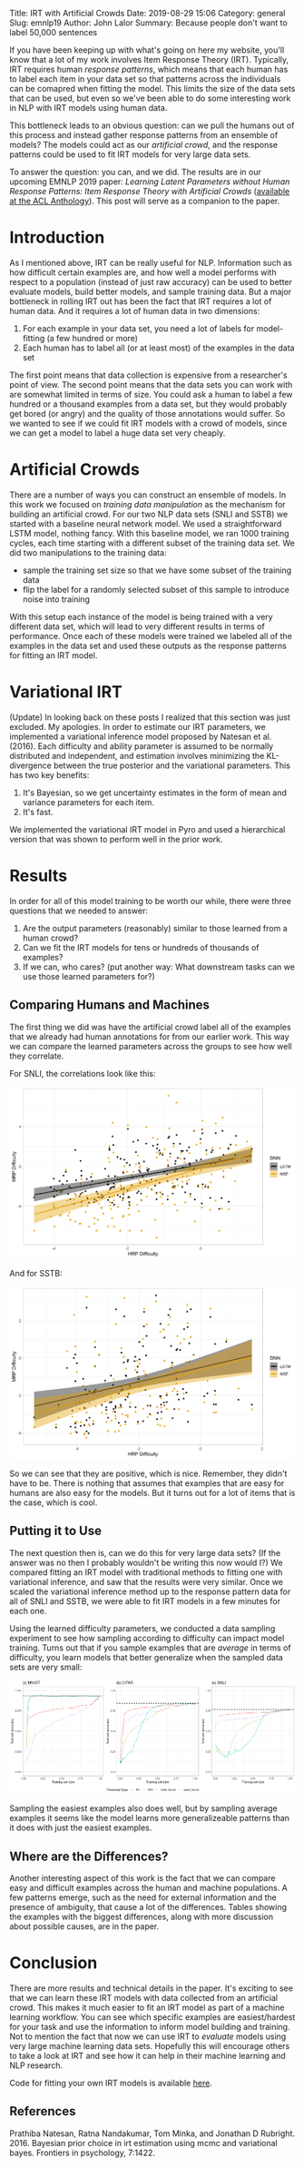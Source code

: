 Title: IRT with Artificial Crowds
Date: 2019-08-29 15:06
Category: general
Slug: emnlp19
Author: John Lalor
Summary: Because people don't want to label 50,000 sentences

If you have been keeping up with what's going on here my website, you'll know that a lot of my work involves Item Response Theory (IRT).
Typically, IRT requires human *response patterns*, which means that each human has to label each item in your data set so that patterns across the individuals can be comapred when fitting the model.
This limits the size of the data sets that can be used, but even so we've been able to do some interesting work in NLP with IRT models using human data.

This bottleneck leads to an obvious question: can we pull the humans out of this process and instead gather response patterns from an ensemble of models?
The models could act as our *artificial crowd*, and the response patterns could be used to fit IRT models for very large data sets.

To answer the question: you can, and we did.
The results are in our upcoming EMNLP 2019 paper: *Learning Latent Parameters without Human Response Patterns: Item Response Theory with Artificial Crowds* ([available at the ACL Anthology](https://www.aclweb.org/anthology/D19-1434/)).
This post will serve as a companion to the paper.

# Introduction
As I mentioned above, IRT can be really useful for NLP.
Information such as how difficult certain examples are, and how well a model performs with respect to a population (instead of just raw accuracy) can be used to better evaluate models, build better models, and sample training data.
But a major bottleneck in rolling IRT out has been the fact that IRT requires a lot of human data.
And it requires a lot of human data in two dimensions:

1. For each example in your data set, you need a lot of labels for model-fitting (a few hundred or more)
2. Each human has to label all (or at least most) of the examples in the data set

The first point means that data collection is expensive from a researcher's point of view.
The second point means that the data sets you can work with are somewhat limited in terms of size.
You could ask a human to label a few hundred or a thousand examples from a data set, but they would probably get bored (or angry) and the quality of those annotations would suffer.
So we wanted to see if we could fit IRT models with a crowd of models, since we can get a model to label a huge data set very cheaply.

# Artificial Crowds
There are a number of ways you can construct an ensemble of models.
In this work we focused on *training data manipulation* as the mechanism for building an artificial crowd.
For our two NLP data sets (SNLI and SSTB) we started with a baseline neural network model.
We used a straightforward LSTM model, nothing fancy.
With this baseline model, we ran 1000 training cycles, each time starting with a different subset of the training data set.
We did two manipulations to the training data:

- sample the training set size so that we have some subset of the training data
- flip the label for a randomly selected subset of this sample to introduce noise into training

With this setup each instance of the model is being trained with a very different data set, which will lead to very different results in terms of performance.
Once each of these models were trained we labeled all of the examples in the data set and used these outputs as the response patterns for fitting an IRT model.

# Variational IRT
(Update) In looking back on these posts I realized that this section was just excluded. 
My apologies. 
In order to estimate our IRT parameters, we implemented a variational inference model proposed by Natesan et al. (2016). 
Each difficulty and ability parameter is assumed to be normally distributed and independent, and estimation involves minimizing the KL-divergence between the true posterior and the variational parameters. 
This has two key benefits:

1. It's Bayesian, so we get uncertainty estimates in the form of mean and variance parameters for each item.
2. It's fast. 

We implemented the variational IRT model in Pyro and used a hierarchical version that was shown to perform well in the prior work.

# Results
In order for all of this model training to be worth our while, there were three questions that we needed to answer:

1. Are the output parameters (reasonably) similar to those learned from a human crowd?
2. Can we fit the IRT models for tens or hundreds of thousands of examples?
3. If we can, who cares? (put another way: What downstream tasks can we use those learned parameters for?)

## Comparing Humans and Machines
The first thing we did was have the artificial crowd label all of the examples that we already had human annotations for from our earlier work.
This way we can compare the learned parameters across the groups to see how well they correlate.

For SNLI, the correlations look like this:

![correlations](figure/snli_scatter.png)

And for SSTB:

![correlations_sstb](figure/sstb_scatter.png)

So we can see that they are positive, which is nice.
Remember, they didn't have to be.
There is nothing that assumes that examples that are easy for humans are also easy for the models.
But it turns out for a lot of items that is the case, which is cool.

## Putting it to Use
The next question then is, can we do this for very large data sets?
(If the answer was no then I probably wouldn't be writing this now would I?)
We compared fitting an IRT model with traditional methods to fitting one with variational inference, and saw that the results were very similar.
Once we scaled the variational inference method up to the response pattern data for all of SNLI and SSTB, we were able to fit IRT models in a few minutes for each one.

Using the learned difficulty parameters, we conducted a data sampling experiment to see how sampling according to difficulty can impact model training.
Turns out that if you sample examples that are *average* in terms of difficulty, you learn models that better generalize when the sampled data sets are very small:

![sampling](figure/thresholds.png)

Sampling the easiest examples also does well, but by sampling average examples it seems like the model learns more generalizeable patterns than it does with just the easiest examples.

## Where are the Differences?
Another interesting aspect of this work is the fact that we can compare easy and difficult examples across the human and machine populations.
A few patterns emerge, such as the need for external information and the presence of ambiguity, that cause a lot of the differences.
Tables showing the examples with the biggest differences, along with more discussion about possible causes, are in the paper.

# Conclusion

There are more results and technical details in the paper.
It's exciting to see that we can learn these IRT models with data collected from an artificial crowd.
This makes it much easier to fit an IRT model as part of a machine learning workflow.
You can see which specific examples are easiest/hardest for your task and use the information to inform model building and training.
Not to mention the fact that now we can use IRT to *evaluate* models using very large machine learning data sets.
Hopefully this will encourage others to take a look at IRT and see how it can help in their machine learning and NLP research.

Code for fitting your own IRT models is available [here](https://github.com/jplalor/py-irt).

## References

Prathiba Natesan, Ratna Nandakumar, Tom Minka, and Jonathan D Rubright. 2016. Bayesian prior choice in irt estimation using mcmc and variational bayes. Frontiers in psychology, 7:1422.
